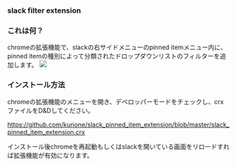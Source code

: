 ### slack filter extension

### これは何？

chromeの拡張機能で、slackの右サイドメニューのpinned itemメニュー内に、  
pinned itemの種別によって分類されたドロップダウンリストのフィルターを追加します。
![](https://raw.githubusercontent.com/wiki/kurione/slack_pinned_item_extension/slack.png)

### インストール方法

chromeの拡張機能のメニューを開き、デベロッパーモードをチェックし、crxファイルをD&Dしてください。  

https://github.com/kurione/slack_pinned_item_extension/blob/master/slack_pinned_item_extension.crx

インストール後chromeを再起動もしくはslackを開いている画面をリロードすれば拡張機能が有効になります。
